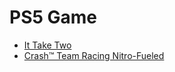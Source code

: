 # PS5 Game

- [It Take Two](https://store.playstation.com/en-us/concept/234689)
- [Crash™ Team Racing Nitro-Fueled](https://store.playstation.com/en-us/product/UP0002-CUSA13795_00-CRASHTEAMRACING1)